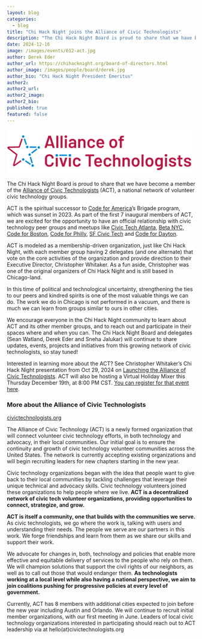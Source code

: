 ```yaml
---
layout: blog
categories: 
  - blog
title: "Chi Hack Night joins the Alliance of Civic Technologists"
description: "The Chi Hack Night Board is proud to share that we have become a member of the Alliance of Civic Technologists (ACT), a national network of volunteer civic technology groups. We encourage everyone in the Chi Hack Night community to learn about ACT and its other member groups, and to reach out and participate in their spaces where and when you can!"
date: 2024-12-16
image: /images/events/612-act.jpg
author: Derek Eder
author_url: https://chihacknight.org/board-of-directors.html
author_image: /images/people/board/derek.jpg
author_bio: "Chi Hack Night President Emeritus"
author2: 
author2_url: 
author2_image: 
author2_bio: 
published: true
featured: false
---
```


<p class="text-center"><img src="/images/blog/act-logo.png" alt="The Alliance of Civic Technologists" class='img-responsive'/></p>

The Chi Hack Night Board is proud to share that we have become a member of the [Alliance of Civic Technologists](https://www.civictechnologists.org/) (ACT), a national network of volunteer civic technology groups. 

ACT is the spiritual successor to [Code for America](https://en.wikipedia.org/wiki/Code_for_America)’s Brigade program, which was sunset in 2023. As part of the first 7 inaugural members of ACT, we are excited for the opportunity to have an official relationship with civic technology peer groups and meetups like [Civic Tech Atlanta](https://www.civictechatlanta.org/), [Beta NYC](https://beta.nyc/links/), [Code for Boston](https://www.codeforboston.org/), [Code for Philly](https://codeforphilly.org/), [SF Civic Tech](https://www.sfcivictech.org/) and [Code for Dayton](https://www.codefordayton.org/).

ACT is modeled as a membership-driven organization, just like Chi Hack Night, with each member group having 2 delegates (and one alternate) that vote on the core activities of the organization and provide direction to their Executive Director, Christopher Whitaker. As a fun aside, Christopher was one of the original organizers of Chi Hack Night and is still based in Chicago-land. 

In this time of political and technological uncertainty, strengthening the ties to our peers and kindred spirits is one of the most valuable things we can do. The work we do in Chicago is not performed in a vacuum, and there is much we can learn from groups similar to ours in other cities.

We encourage everyone in the Chi Hack Night community to learn about ACT and its other member groups, and to reach out and participate in their spaces where and when you can. The Chi Hack Night Board and delegates (Sean Watland, Derek Eder and Sneha Jalukar) will continue to share updates, events, projects and initiatives from this growing network of civic technologists, so stay tuned!

Interested in learning more about the ACT? See Christopher Whitaker’s Chi Hack Night presentation from Oct 29, 2024 on [Launching the Alliance of Civic Technologists](https://chihacknight.org/events/2024/10/29/act). ACT will also be hosting a Virtual Holiday Mixer this Thursday December 19th, at 8:00 PM CST. [You can register for that event here](https://us06web.zoom.us/meeting/register/tZYtf-Ghpj0qHNzOamBiD0U0lx9GIvbEYnJa#/registration).

### **More about the Alliance of Civic Technologists**

[civictechnologists.org](https://www.civictechnologists.org/)

The Alliance of Civic Technology (ACT) is a newly formed organization that will connect volunteer civic technology efforts, in both technology and advocacy, in their local communities. Our initial goal is to ensure the continuity and growth of civic technology volunteer communities across the United States. The network is currently accepting existing organizations and will begin recruiting leaders for new chapters starting in the new year.

Civic technology organizations began with the idea that people want to give back to their local communities by tackling challenges that leverage their unique technical and advocacy skills. Civic technology volunteers joined these organizations to help people where we live. **ACT is a decentralized network of civic tech volunteer organizations, providing opportunities to connect, strategize, and grow.**

**ACT is itself a community, one that builds with the communities we serve.** As civic technologists, we go where the work is, talking with users and understanding their needs. The people we serve are our partners in this work. We forge friendships and learn from them as we share our skills and support their work.

We advocate for changes in, both, technology and policies that enable more effective and equitable delivery of services to the people who rely on them. We will champion solutions that support the civil rights of our neighbors, as well as to call out those that would endanger them. **As technologists working at a local level while also having a national perspective, we aim to join coalitions pushing for progressive policies at every level of government.**

Currently, ACT has 8 members with additional cities expected to join before the new year including Austin and Orlando. We will continue to recruit initial member organizations, with our first meeting in June. Leaders of local civic technology organizations interested in participating should reach out to ACT leadership via at hello(at)civictechnologists.org
